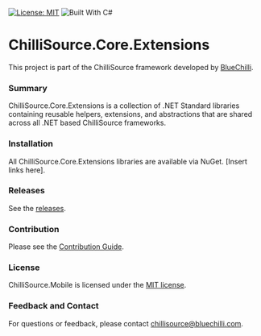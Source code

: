 [![License: MIT](https://img.shields.io/badge/License-MIT-blue.svg)](https://opensource.org/licenses/MIT) ![Built With C#](https://img.shields.io/badge/Built_with-C%23-green.svg)

# ChilliSource.Core.Extensions #

This project is part of the ChilliSource framework developed by [BlueChilli](https://github.com/BlueChilli).

### Summary ###

ChilliSource.Core.Extensions is a collection of .NET Standard libraries containing reusable helpers, extensions, and abstractions that are shared across all .NET based ChilliSource frameworks. 

### Installation ###

All ChilliSource.Core.Extensions libraries are available via NuGet. [Insert links here].

### Releases ###

See the [releases](https://github.com/BlueChilli/ChilliSource.Core.Extensions/releases).

### Contribution ###

Please see the [Contribution Guide](.github/CONTRIBUTING.md).

### License ###

ChilliSource.Mobile is licensed under the [MIT license](LICENSE).

### Feedback and Contact ###

For questions or feedback, please contact [chillisource@bluechilli.com](mailto:chillisource@bluechilli.com).


